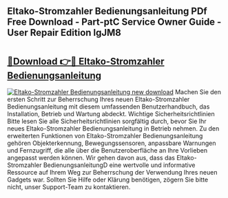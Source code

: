 ## Eltako-Stromzahler Bedienungsanleitung PDf Free Download - Part-ptC Service Owner Guide - User Repair Edition lgJM8

# <h2><a href="http://df3dycg.blite.top/?on=Eltako-Stromzahler+Bedienungsanleitung">🔗Download 👉🔴 Eltako-Stromzahler Bedienungsanleitung</a></h2>

[![Eltako-Stromzahler Bedienungsanleitung new download](https://i.imgur.com/lujVjoI.png)](http://df3dycg.blite.top/?on=Eltako-Stromzahler+Bedienungsanleitung)
Machen Sie den ersten Schritt zur Beherrschung Ihres neuen Eltako-Stromzahler Bedienungsanleitung mit diesem umfassenden Benutzerhandbuch, das Installation, Betrieb und Wartung abdeckt. Wichtige Sicherheitsrichtlinien Bitte lesen Sie alle Sicherheitsrichtlinien sorgfältig durch, bevor Sie Ihr neues Eltako-Stromzahler Bedienungsanleitung in Betrieb nehmen. Zu den erweiterten Funktionen von Eltako-Stromzahler Bedienungsanleitung gehören Objekterkennung, Bewegungssensoren, anpassbare Warnungen und Fernzugriff, die alle über die Benutzeroberfläche an Ihre Vorlieben angepasst werden können. Wir gehen davon aus, dass das Eltako-Stromzahler BedienungsanleitungD eine wertvolle und informative Ressource auf Ihrem Weg zur Beherrschung der Verwendung Ihres neuen Gadgets war. Sollten Sie Hilfe oder Klärung benötigen, zögern Sie bitte nicht, unser Support-Team zu kontaktieren.
